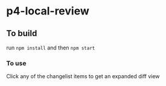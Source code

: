 # p4-local-review

## To build
run `npm install`
and then `npm start`

### To use

Click any of the changelist items to get an expanded diff view
